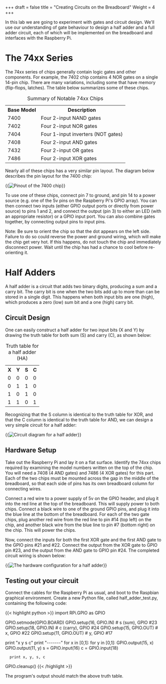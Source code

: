 +++
draft = false
title = "Creating Circuits on the Breadboard"
Weight = 4
+++

In this lab we are going to experiment with gates and circuit design.  We'll use our understanding of gate behaviour to design a half adder and a full adder circuit, each of which will be implemented on the breadboard and interfaces with the Raspberry Pi.

# The 74xx Series
The 74xx series of chips generally contain logic gates and other components.  For example, the 7402 chip contains 4 NOR gates on a single 14-pin chip.  There are many variations, including some that have memory (flip-flops, latches).  The table below summarizes some of these chips.

<table class="wikitable">
<caption>Summary of Notable 74xx Chips</caption>
  <tr>
    <th>Base Model</th>
	<th>Description</th>
  </tr>
  <tr>
    <td>7400</td>
    <td>Four 2-input NAND gates</td>
  </tr>
  <tr>
    <td>7402</td>
    <td>Four 2-input NOR gates</td>
  </tr>
  <tr>
    <td>7404</td>
    <td>Four 1-input inverters (NOT gates)</td>
  </tr>
  <tr>
    <td>7408</td>
    <td>Four 2-input AND gates</td>
  </tr>
  <tr>
    <td>7432</td>
    <td>Four 2-input OR gates</td>
  </tr>
  <tr>
    <td>7486</td>
    <td>Four 2-input XOR gates</td>
  </tr>
</table> 

Nearly all of these chips has a very similar pin layout.  The diagram below describes the pin layout for the 7400 chip:

{{<img src="/images/7400_pinout.png" alt="Pinout of the 7400 chip" />}}

To use one of these chips, connect pin 7 to ground, and pin 14 to a power source (e.g. one of the 5v pins on the Raspberry Pi's GPIO array).  You can then connect two inputs (either GPIO output ports or directly from power source) to pins 1 and 2, and connect the output (pin 3) to either an LED (with an appropriate resistor) or a GPIO input port.  You can also combine gates together, by connecting output pins to input pins.

Note:  Be sure to orient the chip so that the dot appears on the left side.  Failure to do so could reverse the power and ground wiring, which will make the chip get very hot.  If this happens, do not touch the chip and immediately disconnect power.  Wait until the chip has had a chance to cool before re-orienting it.

# Half Adders
A half adder is a circuit that adds two binary digits, producing a sum and a carry bit.  The carry bit is one when the two bits add up to more than can be stored in a single digit.  This happens when both input bits are one (high), which produces a zero (low) sum bit and a one (high) carry bit.

## Circuit Design
One can easily construct a half adder for two input bits (X and Y) by drawing the truth table for both sum (S) and carry (C), as shown below:

<table class="wikitable">
  <caption>Truth table for a half adder (HA)</caption>
  <tr>
    <th>X</th>
	<th>Y</th>
	<th>S</th>
	<th>C</th>
  </tr>
  <tr>
    <td>0</td>
    <td>0</td>
    <td>0</td>
    <td>0</td>
  </tr>
  <tr>
    <td>0</td>
    <td>1</td>
    <td>1</td>
    <td>0</td>
  </tr>
  <tr>
    <td>1</td>
    <td>0</td>
    <td>1</td>
    <td>0</td>
  </tr>
  <tr>
    <td>1</td>
    <td>1</td>
    <td>0</td>
    <td>1</td>
  </tr>
</table>

Recognizing that the S column is identical to the truth table for XOR, and that the C column is identical to the truth table for AND, we can design a very simple circuit for a half adder:

{{<img src="/images/half_adder.png" alt="Circuit diagram for a half adder" />}}

## Hardware Setup
Take out the Raspberry Pi and lay it on a flat surface.  Identify the 74xx chips required by examining the model numbers written on the top of the chip.  You will need a 7408 (4 AND gates) and 7486 (4 XOR gates) for this part.  Each of the two chips must be mounted across the gap in the middle of the breadboard, so that each side of pins has its own breadboard column for connecting wires.

Connect a red wire to a power supply of 5v on the GPIO header, and plug it into the red line at the top of the breadboard.  This will supply power to both chips.  Connect a black wire to one of the ground GPIO pins, and plug it into the blue line at the bottom of the breadboard.  For each of the two gate chips, plug another red wire from the red line to pin #14 (top left) on the chip, and another black wire from the blue line to pin #7 (bottom right) on the chip.  This will power the chips.

Now, connect the inputs for both the first XOR gate and the first AND gate to the GPIO pins #21 and #22.  Connect the output from the XOR gate to GPIO pin #23, and the output from the AND gate to GPIO pin #24.  The completed circuit wiring is shown below:

{{<img src="/images/half_adder_bb.png" alt="The hardware configuration for a half adder" />}}

## Testing out your circuit
Connect the cables for the Raspberry Pi as usual, and boot to the Raspbian graphical environment.  Create a new Python file, called half_adder_test.py, containing the following code:

{{< highlight python >}}
import RPi.GPIO as GPIO

GPIO.setmode(GPIO.BOARD)
GPIO.setup(16, GPIO.IN)  # s (sum),   GPIO #23
GPIO.setup(18, GPIO.IN)  # c (carry), GPIO #24
GPIO.setup(15, GPIO.OUT) # x,         GPIO #22
GPIO.setup(11, GPIO.OUT) # y,         GPIO #17

print "x y s c"
print "-------"
for x in [0,1]:
   for y in [0,1]:
      GPIO.output(15, x)
	  GPIO.output(11, y)
	  s = GPIO.input(16)
	  c = GPIO.input(18)
	  
	  print x, y, s, c

GPIO.cleanup()
{{< /highlight >}}

The program's output should match the above truth table.
